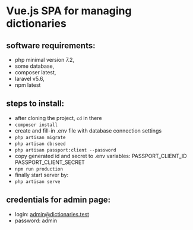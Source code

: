 # Vue.js SPA for managing dictionaries
## software requirements:
- php minimal version 7.2,
- some database,
- composer latest,
- laravel v5.6,
- npm latest

## steps to install:
- after cloning the project, ``cd`` in there
- ``composer install``
- create and fill-in .env file with database connection settings
- ``php artisan migrate``
- ``php artisan db:seed``
- ``php artisan passport:client --password``
- copy generated id and secret to .env variables: PASSPORT_CLIENT_ID PASSPORT_CLIENT_SECRET
- ``npm run production``
- finally start server by:
- ``php artisan serve``

## credentials for admin page:
- login: admin@dictionaries.test
- password: admin